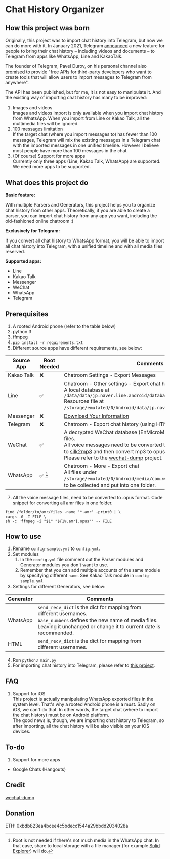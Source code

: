 # Chat History Organizer
## How this project was born
Originally, this project was to import chat history into Telegram, but now we can do more with it. In January 2021, Telegram [announced](https://telegram.org/blog/move-history) a new feature for people to bring their chat history – including videos and documents – to Telegram from apps like WhatsApp, Line and KakaoTalk.

The founder of Telegram, Pavel Durov,  on his personal channel also [promised](https://t.me/durov/150) to provide "free APIs for third-party developers who want to create tools that will allow users to import messages to Telegram from anywhere".

The API has been published, but for me, it is not easy to manipulate it. And the existing way of importing chat history has many to be improved:
1. Images and videos  
Images and videos import is only available when you import chat history from WhatsApp. When you import from Line or Kakao Talk, all the multimedia files will be ignored.
2. 100 messages limitation  
If the target chat (where you import messages to) has fewer than 100 messages, Telegram will mix the existing messages in a Telegram chat with the imported messages in one unified timeline. However I believe most people have more than 100 messages in the chat.
3. (Of course) Support for more apps  
Currently only three apps (Line, Kakao Talk, WhatsApp) are supported. We need more apps to be supported.
## What does this project do
**Basic feature:**

With multiple Parsers and Generators, this project helps you to organize chat history from other apps. Theoretically, if you are able to create a parser, you can import chat history from any app you want, including the old-fashioned online chatroom :)

**Exclusively for Telegram:**

If you convert all chat history to WhatsApp format, you will be able to import all chat history into Telegram, with a unified timeline and with all media files reserved.

**Supported apps:**
- Line
- Kakao Talk
- Messenger
- WeChat
- WhatsApp
- Telegram
## Prerequisites
1. A rooted Android phone (refer to the table below)
2. python 3
3. ffmpeg
4. `pip install -r requirements.txt`
6. Different source apps have different requirements, see below:

| Source App | Root Needed | Comments                                                                                                                                                                                                                                                                                                                      |
|------------|-------------|-------------------------------------------------------------------------------------------------------------------------------------------------------------------------------------------------------------------------------------------------------------------------------------------------------------------------------|
| Kakao Talk | ❌           | Chatroom Settings - Export Messages                                                                                                                                                                                                                                                                                           |
| Line       | ✅           | Chatroom - Other settings - Export chat history.<br />A local database at `/data/data/jp.naver.line.android/databases/naver_line`<br />Resources file at `/storage/emulated/0/Android/data/jp.naver.line.android/files/chats`.                                                                                                |
| Messenger  | ❌           | [Download Your Information](https://www.facebook.com/dyi)                                                                                                                                                                                                                                                                     |
| Telegram   | ❌           | Chatroom - Export chat history (using HTML format)                                                                                                                                                                                                                                                                            |
| WeChat     | ✅           | A decrypted WeChat database (EnMicroMsg.db) and all the resources files.</br>All voice messages need to be converted to opus format (you can refer to [silk2mp3](https://github.com/Coldison/silk2mp3) and then convert mp3 to opus).<br/>Please refer to the [wechat-dump](https://github.com/ppwwyyxx/wechat-dump) project. |
| WhatsApp   | ✅ [^1]      | Chatroom - More - Export chat</br>All files under `/storage/emulated/0/Android/media/com.whatsapp/WhatsApp/Media` need to be collected and put into one folder.                                                                                                                                                               |

[^1]: Root is not needed if there's not much media in the WhatsApp chat. In that case, share to local storage with a file manager (for example [Solid Explorer](https://play.google.com/store/apps/details?id=pl.solidexplorer2)) will do.
7. All the voice message files, need to be converted to .opus format. Code snippet for converting all amr files in one folder.
```shell
find /folder/to/amr/files -name '*.amr' -print0 | \
xargs -0 -I FILE \
sh -c 'ffmpeg -i "$1" "${1%.amr}.opus"' -- FILE
```
## How to use
1. Rename `config-sample.yml` to `config.yml`.
2. Set modules
   1. In the `config.yml` file comment out the Parser modules and Generator modules you don't want to use.
   2. Remember that you can add multiple accounts of the same module by specifying different `name`. See Kakao Talk module in `config-sample.yml`.
3. Settings for different Generators, see below:

| Generator | Comments                                                                                                                                                                                     |
|-----------|----------------------------------------------------------------------------------------------------------------------------------------------------------------------------------------------|
| WhatsApp  | `send_recv_dict` is the dict for mapping from different usernames.</br>`base_numbers` defines the new name of media files. Leaving it unchanged or change it to current date is recommended. |
| HTML      | `send_recv_dict` is the dict for mapping from different usernames.                                                                                                                           |

4. Run `python3 main.py`
5. For importing chat history into Telegram, please refer to [this project](https://github.com/realdeveloperongithub/Telegram).
## FAQ
1. Support for iOS  
This project is actually manipulating WhatsApp exported files in the system level. That's why a rooted Android phone is a must. Sadly on iOS, we can't do that. In other words, the target chat (where to import the chat history) must be on Android platform.  
The good news is, though, we are importing chat history to Telegram, so after importing, all the chat history will be also visible on your iOS devices.
## To-do
1. Support for more apps
- Google Chats (Hangouts)
## Credit
[wechat-dump](https://github.com/ppwwyyxx/wechat-dump)
## Donation
ETH: 0xbdb823ea4bcee4c5bdecc1544a29bbdd2034028a
